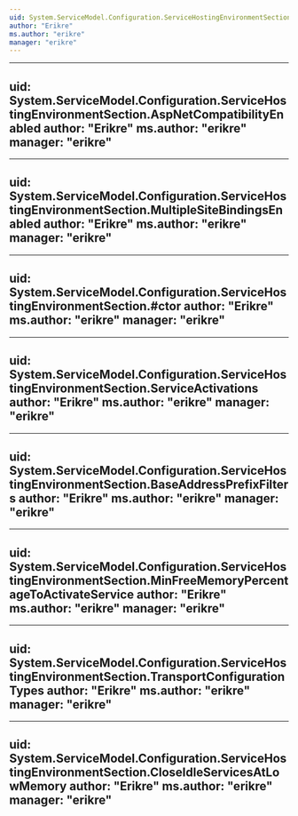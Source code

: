 ```yaml
---
uid: System.ServiceModel.Configuration.ServiceHostingEnvironmentSection
author: "Erikre"
ms.author: "erikre"
manager: "erikre"
---
```


---
uid: System.ServiceModel.Configuration.ServiceHostingEnvironmentSection.AspNetCompatibilityEnabled
author: "Erikre"
ms.author: "erikre"
manager: "erikre"
---

---
uid: System.ServiceModel.Configuration.ServiceHostingEnvironmentSection.MultipleSiteBindingsEnabled
author: "Erikre"
ms.author: "erikre"
manager: "erikre"
---

---
uid: System.ServiceModel.Configuration.ServiceHostingEnvironmentSection.#ctor
author: "Erikre"
ms.author: "erikre"
manager: "erikre"
---

---
uid: System.ServiceModel.Configuration.ServiceHostingEnvironmentSection.ServiceActivations
author: "Erikre"
ms.author: "erikre"
manager: "erikre"
---

---
uid: System.ServiceModel.Configuration.ServiceHostingEnvironmentSection.BaseAddressPrefixFilters
author: "Erikre"
ms.author: "erikre"
manager: "erikre"
---

---
uid: System.ServiceModel.Configuration.ServiceHostingEnvironmentSection.MinFreeMemoryPercentageToActivateService
author: "Erikre"
ms.author: "erikre"
manager: "erikre"
---

---
uid: System.ServiceModel.Configuration.ServiceHostingEnvironmentSection.TransportConfigurationTypes
author: "Erikre"
ms.author: "erikre"
manager: "erikre"
---

---
uid: System.ServiceModel.Configuration.ServiceHostingEnvironmentSection.CloseIdleServicesAtLowMemory
author: "Erikre"
ms.author: "erikre"
manager: "erikre"
---
